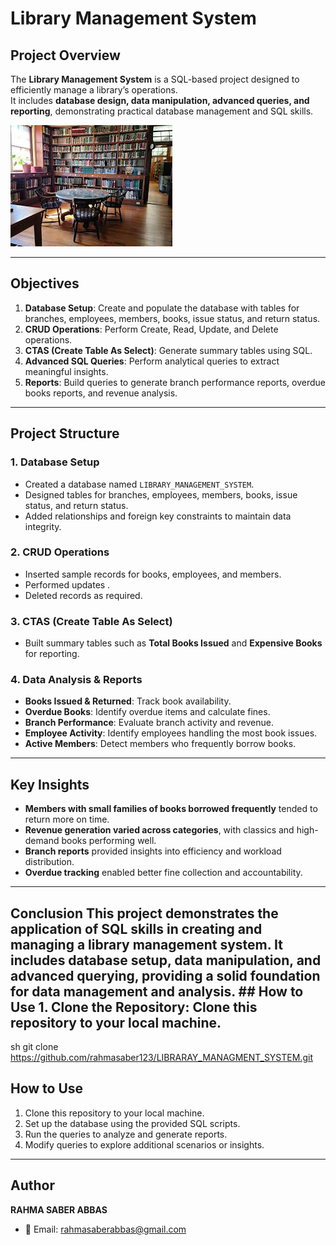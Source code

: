 #  Library Management System  

##  Project Overview  
The **Library Management System** is a SQL-based project designed to efficiently manage a library’s operations.  
It includes **database design, data manipulation, advanced queries, and reporting**, demonstrating practical database management and SQL skills.  

![Library_project](https://github.com/rahmasaber123/LIBRARAY_MANAGMENT_SYSTEM/blob/1263ebd02c0ded366cff71be9a1bb7402593d284/library.jpeg)

---

##  Objectives  

1. **Database Setup**: Create and populate the database with tables for branches, employees, members, books, issue status, and return status.  
2. **CRUD Operations**: Perform Create, Read, Update, and Delete operations.  
3. **CTAS (Create Table As Select)**: Generate summary tables using SQL.  
4. **Advanced SQL Queries**: Perform analytical queries to extract meaningful insights.  
5. **Reports**: Build queries to generate branch performance reports, overdue books reports, and revenue analysis.  

---

##  Project Structure  

### 1. Database Setup  
- Created a database named `LIBRARY_MANAGEMENT_SYSTEM`.  
- Designed tables for branches, employees, members, books, issue status, and return status.  
- Added relationships and foreign key constraints to maintain data integrity.  

### 2. CRUD Operations  
- Inserted sample records for books, employees, and members.  
- Performed updates .  
- Deleted records as required.  

### 3. CTAS (Create Table As Select)  
- Built summary tables such as **Total Books Issued** and **Expensive Books** for reporting.  

### 4. Data Analysis & Reports  
- **Books Issued & Returned**: Track book availability.  
- **Overdue Books**: Identify overdue items and calculate fines.  
- **Branch Performance**: Evaluate branch activity and revenue.  
- **Employee Activity**: Identify employees handling the most book issues.  
- **Active Members**: Detect members who frequently borrow books.  

---

##  Key Insights  

- **Members with small families of books borrowed frequently** tended to return more on time.  
- **Revenue generation varied across categories**, with classics and high-demand books performing well.  
- **Branch reports** provided insights into efficiency and workload distribution.  
- **Overdue tracking** enabled better fine collection and accountability.  

---

## Conclusion This project demonstrates the application of SQL skills in creating and managing a library management system. It includes database setup, data manipulation, and advanced querying, providing a solid foundation for data management and analysis. ## How to Use 1. **Clone the Repository**: Clone this repository to your local machine.
sh
   git clone https://github.com/rahmasaber123/LIBRARAY_MANAGMENT_SYSTEM.git

##  How to Use  
1. Clone this repository to your local machine.  
2. Set up the database using the provided SQL scripts.  
3. Run the queries to analyze and generate reports.  
4. Modify queries to explore additional scenarios or insights.  

---

##  Author  
**RAHMA SABER ABBAS**  
- 📧 Email: rahmasaberabbas@gmail.com  



